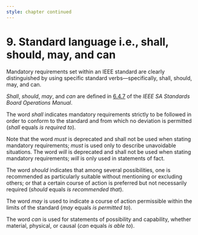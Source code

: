 ```yaml
---
style: chapter continued
---
```


# 9. Standard language i.e., shall, should, may, and can

Mandatory requirements set within an IEEE standard are clearly distinguished by using specific standard verbs—specifically, shall, should, may, and can.

*Shall*, *should*, *may*, and *can* are defined in [6.4.7](http://standards.ieee.org/develop/policies/opman/sect6.html) of the *IEEE SA Standards Board Operations Manual*.

The word *shall* indicates mandatory requirements strictly to be followed in order to conform to the standard and from which no deviation is permitted (*shall* equals *is required to*).

Note that the word *must* is deprecated and shall not be used when stating mandatory requirements; *must* is used only to describe unavoidable situations. The word *will* is deprecated and shall not be used when stating mandatory requirements; *will* is only used in statements of fact.

The word *should* indicates that among several possibilities, one is recommended as particularly suitable without mentioning or excluding others; or that a certain course of action is preferred but not necessarily required (*should* equals *is recommended that*).

The word *may* is used to indicate a course of action permissible within the limits of the standard (*may* equals *is permitted to*).

The word *can* is used for statements of possibility and capability, whether material, physical, or causal (*can* equals *is able to*).
